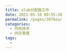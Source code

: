 ```yaml
---
title: slab分配器工作
date: 2021-05-18 00:55:26
permalink: /pages/3976ea/
categories:
  - 内核技术
  - 内存管理
tags:
  - 
---
```

